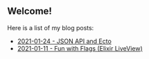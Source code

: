 ## Welcome!

Here is a list of my blog posts:
- [2021-01-24 - JSON API and Ecto](https://mikeybower93.github.io/posts/fun_with_flags)
- [2021-01-11 - Fun with Flags (Elixir LiveView)](https://mikeybower93.github.io/posts/fun_with_flags)
